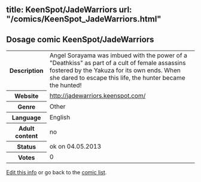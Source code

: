 title: KeenSpot/JadeWarriors
url: "/comics/KeenSpot_JadeWarriors.html"
---
Dosage comic KeenSpot/JadeWarriors
-----------------------------------------

<p id="msg"></p>
<script type="text/javascript">
if (window.location.search === '?edit_info_mail=sent_ok') {
  var elem = document.getElementById("msg");
  elem.innerHTML = 'Edited information sucessfully sent for review, which is usually done daily. Thanks!';
  elem.className = 'ok';
}
</script>
<table class="comicinfo">
<tr>
<th>Description</th><td>Angel Sorayama was imbued with the power of a &quot;Deathkiss&quot; as part of a cult of female assassins fostered by the Yakuza for its own ends. When she dared to escape this life, the hunter became the hunted!</td>
</tr>
<tr>
<th>Website</th><td><a href="http://jadewarriors.keenspot.com/">http://jadewarriors.keenspot.com/</a></td>
</tr>
<tr>
<th>Genre</th><td>Other</td>
</tr>
<tr>
<th>Language</th><td>English</td>
</tr>
<tr>
<th>Adult content</th><td>no</td>
</tr>
<tr>
<th>Status</th><td>ok on 04.05.2013</td>
</tr>
<tr>
<th>Votes</th><td>0</td>
</tr>
</table>

[Edit this info](KeenSpot_JadeWarriors_edit.html) or go back to the [comic list](../comic-index.html).
